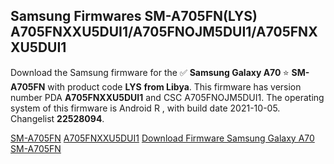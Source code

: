 <h2>Samsung Firmwares SM-A705FN(LYS) A705FNXXU5DUI1/A705FNOJM5DUI1/A705FNXXU5DUI1</h2>
Download the Samsung firmware for the ✅ <strong>Samsung Galaxy A70 </strong> ⭐ <strong>SM-A705FN</strong> with product code <strong>LYS</strong> <strong> from Libya</strong>. This firmware has version number PDA <strong>A705FNXXU5DUI1</strong> and CSC A705FNOJM5DUI1. The operating system of this firmware is Android R , with build date 2021-10-05. Changelist <strong>22528094</strong>.


[SM-A705FN](https://samfirm.shop/samsung/model/SM-A705FN)
[A705FNXXU5DUI1](https://samfirm.shop/samsung/pda/A705FNXXU5DUI1)
[Download Firmware Samsung Galaxy A70 SM-A705FN](https://samfirm.shop/samsung/firmware/462597)
